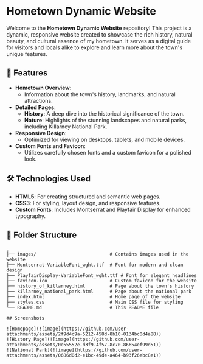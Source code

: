 # Hometown Dynamic Website

Welcome to the **Hometown Dynamic Website** repository! This project is a dynamic, responsive website created to showcase the rich history, natural beauty, and cultural essence of my hometown. It serves as a digital guide for visitors and locals alike to explore and learn more about the town's unique features.

## 🌟 Features

- **Hometown Overview**:
  - Information about the town's history, landmarks, and natural attractions.
- **Detailed Pages**:
  - **History**: A deep dive into the historical significance of the town.
  - **Nature**: Highlights of the stunning landscapes and natural parks, including Killarney National Park.
- **Responsive Design**:
  - Optimized for viewing on desktops, tablets, and mobile devices.
- **Custom Fonts and Favicon**:
  - Utilizes carefully chosen fonts and a custom favicon for a polished look.

## 🛠️ Technologies Used

- **HTML5**: For creating structured and semantic web pages.
- **CSS3**: For styling, layout design, and responsive features.
- **Custom Fonts**: Includes Montserrat and Playfair Display for enhanced typography.

## 📂 Folder Structure

```plaintext
.
├── images/                           # Contains images used in the website
├── Montserrat-VariableFont_wght.ttf  # Font for modern and clean design
├── PlayfairDisplay-VariableFont_wght.ttf # Font for elegant headlines
├── favicon.ico                       # Custom favicon for the website
├── history_of_killarney.html         # Page about the town's history
├── killarney_national_park.html      # Page about the national park
├── index.html                        # Home page of the website
├── styles.css                        # Main CSS file for styling
└── README.md                         # This README file

## Screenshots

![Homepage](![image](https://github.com/user-attachments/assets/2f9d4c9a-5212-458d-8b10-0134bc0d4a88))
![History Page](![image](https://github.com/user-attachments/assets/0e55552e-d3f9-4f57-8c70-86654ef99d51))
![National Park](![image](https://github.com/user-attachments/assets/0686d0d2-e1bc-49de-a464-b93f26ebc8e1))


